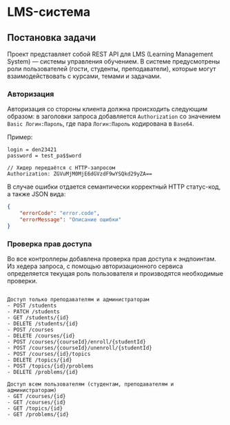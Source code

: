 # LMS-система

## Постановка задачи

Проект представляет собой REST API для LMS (Learning Management System) — системы управления обучением. В системе предусмотрены роли пользователей (гости, студенты, преподаватели), которые могут взаимодействовать с курсами, темами и задачами.


### Авторизация

Авторизация со стороны клиента должна происходить следующим образом: в заголовки запроса добавляется `Authorization` со значением `Basic Логин:Пароль`, где пара `Логин:Пароль` кодирована в `Base64`.

Пример:

```
login = den23421
password = test_pa$$word

// Хидер передаётся с HTTP-запросом
Authorization: ZGVuMjM0MjE6dGVzdF9wYSQkd29yZA==
```

В случае ошибки отдается семантически корректный HTTP статус-код, а также JSON вида:

```json
{
    "errorCode": "error.code", 
    "errorMessage": "Описание ошибки"
}
```

### Проверка прав доступа

Во все контроллеры добавлена проверка прав доступа к эндпоинтам. Из хедера запроса, с помощью авторизационного сервиса определяется текущая роль пользователя и производятся необходимые проверки.

```text

Доступ только преподавателям и администраторам
- POST /students
- PATCH /students
- GET /students/{id} 
- DELETE /students/{id}
- POST /courses
- DELETE /courses/{id}
- POST /courses/{courseId}/enroll/{studentId}
- POST /courses/{courseId}/unenroll/{studentId}
- POST /courses/{id}/topics
- DELETE /topics/{id}
- POST /topics/{id}/problems
- DELETE /problems/{id}

Доступ всем пользователям (студентам, преподавателям и администраторам)
- GET /courses/{id}
- GET /courses/{id}
- GET /topics/{id}
- GET /problems/{id}
```

